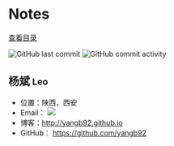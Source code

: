 # Notes

[查看目录](doc/SUMMARY.md)

![GitHub last commit](https://img.shields.io/github/last-commit/yangb92/wiki?logo=mastercard)   ![GitHub commit activity](https://img.shields.io/github/commit-activity/m/yangb92/wiki?logo=scaleway)

## 杨斌 <small>Leo</small>

- 位置：陕西，西安
- Email： <a target="_blank" href="http://mail.qq.com/cgi-bin/qm_share?t=qm_mailme&email=o5aRkJObl5WbluPS0o3AzM4" style="text-decoration:none;"><img src="http://rescdn.qqmail.com/zh_CN/htmledition/images/function/qm_open/ico_mailme_01.png"/></a>
- 博客：<http://yangb92.github.io>
- GitHub： <https://github.com/yangb92>
